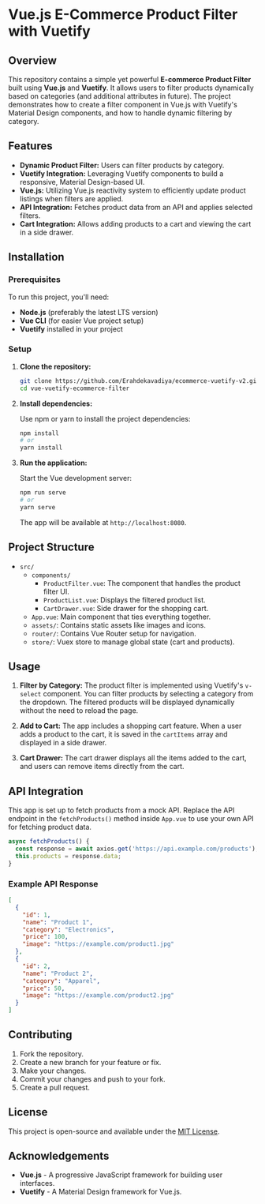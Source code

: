 # Vue.js E-Commerce Product Filter with Vuetify

## Overview

This repository contains a simple yet powerful **E-commerce Product Filter** built using **Vue.js** and **Vuetify**. It allows users to filter products dynamically based on categories (and additional attributes in future). The project demonstrates how to create a filter component in Vue.js with Vuetify's Material Design components, and how to handle dynamic filtering by category.

## Features

- **Dynamic Product Filter:** Users can filter products by category.
- **Vuetify Integration:** Leveraging Vuetify components to build a responsive, Material Design-based UI.
- **Vue.js:** Utilizing Vue.js reactivity system to efficiently update product listings when filters are applied.
- **API Integration:** Fetches product data from an API and applies selected filters.
- **Cart Integration:** Allows adding products to a cart and viewing the cart in a side drawer.

## Installation

### Prerequisites

To run this project, you'll need:

- **Node.js** (preferably the latest LTS version)
- **Vue CLI** (for easier Vue project setup)
- **Vuetify** installed in your project

### Setup

1. **Clone the repository:**

   ```bash
   git clone https://github.com/Erahdekavadiya/ecommerce-vuetify-v2.git
   cd vue-vuetify-ecommerce-filter
   ```

2. **Install dependencies:**

   Use npm or yarn to install the project dependencies:

   ```bash
   npm install
   # or
   yarn install
   ```

3. **Run the application:**

   Start the Vue development server:

   ```bash
   npm run serve
   # or
   yarn serve
   ```

   The app will be available at `http://localhost:8080`.

## Project Structure

- `src/`
  - `components/`
    - `ProductFilter.vue`: The component that handles the product filter UI.
    - `ProductList.vue`: Displays the filtered product list.
    - `CartDrawer.vue`: Side drawer for the shopping cart.
  - `App.vue`: Main component that ties everything together.
  - `assets/`: Contains static assets like images and icons.
  - `router/`: Contains Vue Router setup for navigation.
  - `store/`: Vuex store to manage global state (cart and products).
  
## Usage

1. **Filter by Category:**
   The product filter is implemented using Vuetify's `v-select` component. You can filter products by selecting a category from the dropdown. The filtered products will be displayed dynamically without the need to reload the page.

2. **Add to Cart:**
   The app includes a shopping cart feature. When a user adds a product to the cart, it is saved in the `cartItems` array and displayed in a side drawer.

3. **Cart Drawer:**
   The cart drawer displays all the items added to the cart, and users can remove items directly from the cart.

## API Integration

This app is set up to fetch products from a mock API. Replace the API endpoint in the `fetchProducts()` method inside `App.vue` to use your own API for fetching product data.

```javascript
async fetchProducts() {
  const response = await axios.get('https://api.example.com/products');
  this.products = response.data;
}
```

### Example API Response

```json
[
  {
    "id": 1,
    "name": "Product 1",
    "category": "Electronics",
    "price": 100,
    "image": "https://example.com/product1.jpg"
  },
  {
    "id": 2,
    "name": "Product 2",
    "category": "Apparel",
    "price": 50,
    "image": "https://example.com/product2.jpg"
  }
]
```

## Contributing

1. Fork the repository.
2. Create a new branch for your feature or fix.
3. Make your changes.
4. Commit your changes and push to your fork.
5. Create a pull request.

## License

This project is open-source and available under the [MIT License](LICENSE).

## Acknowledgements

- **Vue.js** - A progressive JavaScript framework for building user interfaces.
- **Vuetify** - A Material Design framework for Vue.js.
